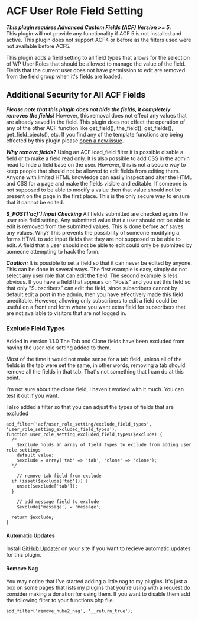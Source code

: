 # ACF User Role Field Setting

***This plugin requires Advanced Custom Fields (ACF) Version >= 5.***  
This plugin will not provide any functionality if ACF 5 is not installed and active. This plugin does
not support ACF4 or before as the filters used were not available before ACF5.

This plugin adds a field setting to all field types that allows for the selection of WP User Roles
that should be allowed to manage the value of the field. Fields that the current user does not have
permission to edit are removed from the field group when it's fields are loaded.

## Additional Security for All ACF Fields

***Please note that this plugin does not hide the fields, it completely removes the fields!*** However,
this removal does not effect any values that are already saved in the field. This plugin does not effect the operation of any of the other ACF function like get_field(), the_field(), get_fields(), get_field_ojects(), etc. If you find any of the template functions are being effected by this plugin please 
[open a new issue](https://github.com/Hube2/acf-user-role-field-setting/issues).

***Why remove fields?*** Using an ACF load_field filter it is possible disable a field or to make a field
read only. It is also possible to add CSS in the admin head to hide a field base on the user. However,
this is not a secure way to keep people that should not be allowed to edit fields from editing them.
Anyone with limited HTML knowledge can easily inspect and alter the HTML and CSS for a page and make
the fields visible and editable. If someone is not supposed to be able to modify a value then that value
should not be present on the page in the first place. This is the only secure way to ensure that it
cannot be edited.

***$_POST['acf'] Input Checking*** All fields submitted are checked agains the user role field
setting. Any submitted value that a user should not be able to edit is removed from the submitted
values. This is done before acf saves any values. Why? This prevents the possibility of someone
modifying a forms HTML to add input fields that they are not supposed to be able to edit. A field
that a user should not be able to edit could only be submitted by aomeone attempting to hack the
form.

***Caution:*** It is possible to set a field so that it can never be edited by anyone. This can be done
in several ways. The first example is easy, simply do not select any user role that can edit the field.
The second example is less obvious. If you have a field that appears on "Posts" and you set this field
so that only "Subscribers" can edit the field, since subscribers cannot by default edit a post in the
admin, then you have effectively made this field uneditable. However, allowing only subscribers to edit
a field could be useful on a front end form where you want extra field for subscribers that are not
available to visitors that are not logged in.

### Exclude Field Types
Added in version 1.1.0
The Tab and Clone fields have been excluded from having the user role setting added to them. 

Most of the time it would not make sense for a tab field, unless all of the fields in the tab were set 
the same, in other words, removing a tab should remove all the fields in that tab. That's not something 
that I can do at this point.

I'm not sure about the clone field, I haven't worked with it much. You can test it out if you want.

I also added a filter so that you can adjust the types of fields that are excluded
```
add_filter('acf/user_role_setting/exclude_field_types', 'user_role_setting_excluded_field_types');
function user_role_setting_excluded_field_types($exclude) {
  /* 
    $exclude holds an array of field types to exclude from adding user role settings
    default value:
    $exclude = array('tab' => 'tab', 'clone' => 'clone');
  */
	
	// remove tab field from exclude
  if (isset($exclude['tab'])) {
    unset($exclude['tab']);
  }
	
	// add message field to exclude
	$exclude['message'] = 'message';
	
  return $exclude;
}
```

#### Automatic Updates
Install [GitHub Updater](https://github.com/afragen/github-updater) on your site if you want to recieve automatic
updates for this plugin.

#### Remove Nag
You may notice that I've started adding a little nag to my plugins. It's just a box on some pages that lists my
plugins that you're using with a request do consider making a donation for using them. If you want to disable them
add the following filter to your functions.php file.
```
add_filter('remove_hube2_nag', '__return_true');
```